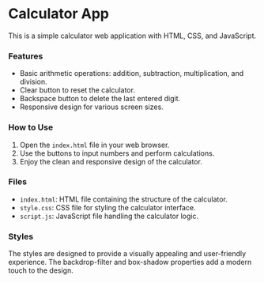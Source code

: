 
# Calculator App

This is a simple calculator web application with HTML, CSS, and JavaScript.

### Features

- Basic arithmetic operations: addition, subtraction, multiplication, and division.
- Clear button to reset the calculator.
- Backspace button to delete the last entered digit.
- Responsive design for various screen sizes.

### How to Use

1. Open the `index.html` file in your web browser.
2. Use the buttons to input numbers and perform calculations.
3. Enjoy the clean and responsive design of the calculator.

### Files

- `index.html`: HTML file containing the structure of the calculator.
- `style.css`: CSS file for styling the calculator interface.
- `script.js`: JavaScript file handling the calculator logic.

### Styles
The styles are designed to provide a visually appealing and user-friendly experience. The backdrop-filter and box-shadow properties add a modern touch to the design.

